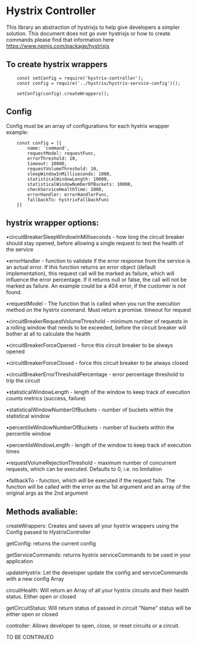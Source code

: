 # Hystrix Controller #
This library an abstraction of hystrixjs to help give developers a simpler solution.
This document does not go over hystrixjs or how to create commands please find that information here https://www.npmjs.com/package/hystrixjs

## To create hystrix wrappers ##

```javascipt
    const setConfig = require('hystrix-controller');
    const config = require('../hystrix/hystrix-service-config')();

    setConfig(config).createWrappers();
```
## Config ##

Config must be an array of configurations for each hystrix wrapper
example:
```javascipt
    const config = [{
        name: 'command',
        requestModel: requestFunc,
        errorThreshold: 10,
        timeout: 10000,
        requestVolumeThreshold: 10,
        sleepWindowInMilliseconds: 1000,
        statisticalWindowLength: 10000,
        statisticalWindowNumberOfBuckets: 10000,
        checkServiceHealthTime: 1000,
        errorHandler: errorHandlerFunc,
        fallbackTo: hystrixFallbackFunc
    }]
```
## hystrix wrapper options: ##

•circuitBreakerSleepWindowInMilliseconds - how long the circuit breaker should stay opened, before allowing a single request to test the health of the service

•errorHandler - function to validate if the error response from the service is an actual error. If this function returns an error object (default implementation), this request call will be marked as failure, which will influence the error percentage. If it returns null or false, the call will not be marked as failure. An example could be a 404 error, if the customer is not found.

•requestModel - The function that is called when you run the execution method on the hystrix command. Must return a promise.
timeout for request

•circuitBreakerRequestVolumeThreshold - minimum number of requests in a rolling window that needs to be exceeded, before the circuit breaker will bother at all to calculate the health

•circuitBreakerForceOpened - force this circuit breaker to be always opened

•circuitBreakerForceClosed - force this circuit breaker to be always closed

•circuitBreakerErrorThresholdPercentage - error percentage threshold to trip the circuit

•statisticalWindowLength - length of the window to keep track of execution counts metrics (success, failure)

•statisticalWindowNumberOfBuckets - number of buckets within the statistical window

•percentileWindowNumberOfBuckets - number of buckets within the percentile window

•percentileWindowLength - length of the window to keep track of execution times

•requestVolumeRejectionThreshold - maximum number of concurrent requests, which can be executed. Defaults to 0, i.e. no limitation

•fallbackTo - function, which will be executed if the request fails. The function will be called with the error as the 1st argument and an array of the original args as the 2nd argument

## Methods avaliable: ##

createWrappers: Creates and saves all your hystrix wrappers using the Config passed to HystrixController 

getConfig: returns the current config

getServiceCommands: returns hystrix serviceCommands to be used in your application

updateHystrix: Let the developer update the config and serviceCommands with a new config Array

circuitHealth: Will return an Array of all your hystrix circuits and their health status. Either open or closed

getCircuitStatus: Will return status of passed in circuit "Name" status will be either open or closed

controller: Allows developer to open, close, or reset circuits or a circuit.

TO BE CONTINUED